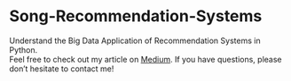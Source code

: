 # Song-Recommendation-Systems
Understand the Big Data Application of Recommendation Systems in Python.</br>
Feel free to check out my article on <a href="https://medium.com/@guanyinchen/introduction-to-recommendation-systems-587f644b0ab6">Medium</a>. If you have questions, please don’t hesitate to contact me!


